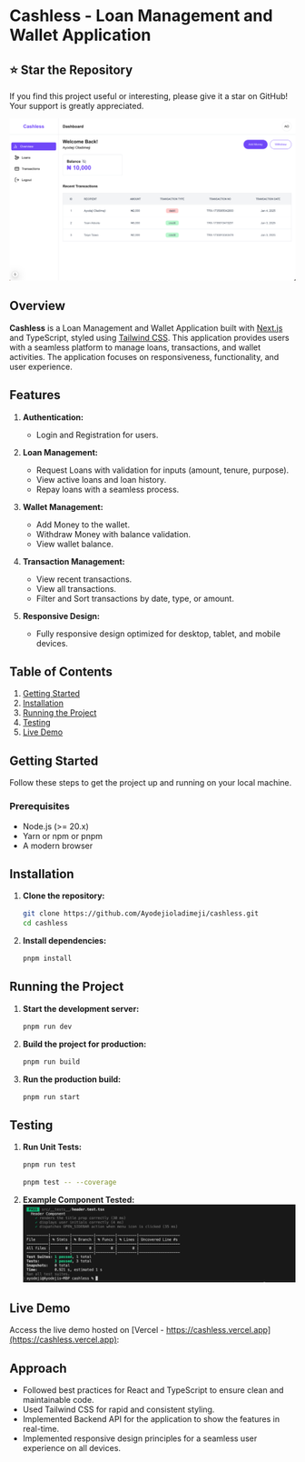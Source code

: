 # Cashless - Loan Management and Wallet Application


## ⭐ Star the Repository

If you find this project useful or interesting, please give it a star on GitHub! Your support is greatly appreciated.

![Cashless Screenshot](/src/assets/images/screenshot.png)

## Overview

**Cashless** is a Loan Management and Wallet Application built with [Next.js](https://nextjs.org/) and TypeScript, styled using [Tailwind CSS](https://tailwindcss.com/). This application provides users with a seamless platform to manage loans, transactions, and wallet activities. The application focuses on responsiveness, functionality, and user experience.

## Features

1. **Authentication:**
   - Login and Registration for users.
   
2. **Loan Management:**
   - Request Loans with validation for inputs (amount, tenure, purpose).
   - View active loans and loan history.
   - Repay loans with a seamless process.

3. **Wallet Management:**
   - Add Money to the wallet.
   - Withdraw Money with balance validation.
   - View wallet balance.

4. **Transaction Management:**
   - View recent transactions.
   - View all transactions.
   - Filter and Sort transactions by date, type, or amount.

5. **Responsive Design:**
   - Fully responsive design optimized for desktop, tablet, and mobile devices.

## Table of Contents

1. [Getting Started](#getting-started)
2. [Installation](#installation)
3. [Running the Project](#running-the-project)
4. [Testing](#testing)
5. [Live Demo](#live-demo)

## Getting Started

Follow these steps to get the project up and running on your local machine.

### Prerequisites

- Node.js (>= 20.x)
- Yarn or npm or pnpm
- A modern browser

## Installation

1. **Clone the repository:**

    ```bash
    git clone https://github.com/Ayodejioladimeji/cashless.git
    cd cashless
    ```

2. **Install dependencies:**

    ```bash
    pnpm install
    ```

## Running the Project

1. **Start the development server:**

    ```bash
    pnpm run dev
    ```

2. **Build the project for production:**

    ```bash
    pnpm run build
    ```

3. **Run the production build:**

    ```bash
    pnpm run start
    ```

## Testing

1. **Run Unit Tests:**

    ```bash
    pnpm run test
    ```

    ```bash
    pnpm test -- --coverage
    ```

2. **Example Component Tested:**
   ![Cashless Screenshot](/src/assets/images/coverage.png)

## Live Demo

Access the live demo hosted on [Vercel - https://cashless.vercel.app](https://cashless.vercel.app):


## Approach

- Followed best practices for React and TypeScript to ensure clean and maintainable code.
- Used Tailwind CSS for rapid and consistent styling.
- Implemented Backend API for the application to show the features in real-time.
- Implemented responsive design principles for a seamless user experience on all devices.

